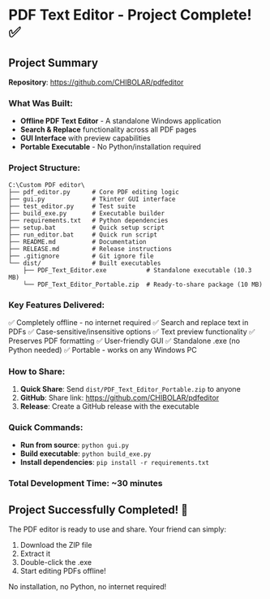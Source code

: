 # PDF Text Editor - Project Complete! ✅

## Project Summary

**Repository**: https://github.com/CHIBOLAR/pdfeditor

### What Was Built:
- **Offline PDF Text Editor** - A standalone Windows application
- **Search & Replace** functionality across all PDF pages
- **GUI Interface** with preview capabilities
- **Portable Executable** - No Python/installation required

### Project Structure:
```
C:\Custom PDF editor\
├── pdf_editor.py      # Core PDF editing logic
├── gui.py             # Tkinter GUI interface
├── test_editor.py     # Test suite
├── build_exe.py       # Executable builder
├── requirements.txt   # Python dependencies
├── setup.bat          # Quick setup script
├── run_editor.bat     # Quick run script
├── README.md          # Documentation
├── RELEASE.md         # Release instructions
├── .gitignore         # Git ignore file
└── dist/              # Built executables
    ├── PDF_Text_Editor.exe           # Standalone executable (10.3 MB)
    └── PDF_Text_Editor_Portable.zip  # Ready-to-share package (10 MB)
```

### Key Features Delivered:
✅ Completely offline - no internet required
✅ Search and replace text in PDFs
✅ Case-sensitive/insensitive options
✅ Text preview functionality
✅ Preserves PDF formatting
✅ User-friendly GUI
✅ Standalone .exe (no Python needed)
✅ Portable - works on any Windows PC

### How to Share:
1. **Quick Share**: Send `dist/PDF_Text_Editor_Portable.zip` to anyone
2. **GitHub**: Share link: https://github.com/CHIBOLAR/pdfeditor
3. **Release**: Create a GitHub release with the executable

### Quick Commands:
- **Run from source**: `python gui.py`
- **Build executable**: `python build_exe.py`
- **Install dependencies**: `pip install -r requirements.txt`

### Total Development Time: ~30 minutes

## Project Successfully Completed! 🎉

The PDF editor is ready to use and share. Your friend can simply:
1. Download the ZIP file
2. Extract it
3. Double-click the .exe
4. Start editing PDFs offline!

No installation, no Python, no internet required!
